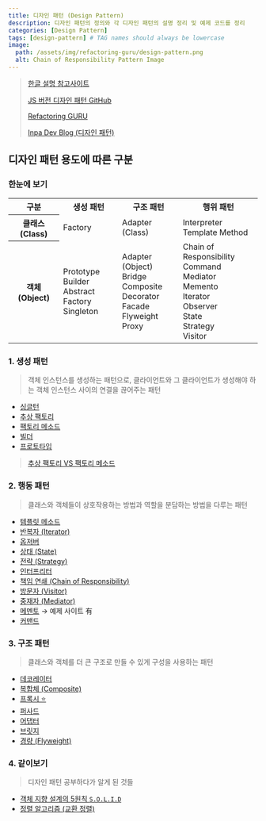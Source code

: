 ```yaml
---
title: 디자인 패턴 (Design Pattern)
description: 디자인 패턴의 정의와 각 디자인 패턴의 설명 정리 및 예제 코드를 정리
categories: [Design Pattern]
tags: [design-pattern] # TAG names should always be lowercase
image:
  path: /assets/img/refactoring-guru/design-pattern.png
  alt: Chain of Responsibility Pattern Image
---
```


> [한글 설명 참고사이트](https://m.hanbit.co.kr/channel/category/category_view.html?cms_code=CMS8616098823)
>
> [JS 버전 디자인 패턴 GitHub](https://github.com/fbeline/design-patterns-JS)
>
> [Refactoring GURU](https://refactoring.guru/ko/design-patterns)
>
> [Inpa Dev Blog (디자인 패턴)](https://inpa.tistory.com/category/%EB%94%94%EC%9E%90%EC%9D%B8%20%ED%8C%A8%ED%84%B4)

## 디자인 패턴 용도에 따른 구분

### 한눈에 보기

<table>
  <tr>
    <th scope="col" style='text-align: center;'>구분</th>
    <th scope="col" style='text-align: center;'>생성 패턴</th>
    <th scope="col" style='text-align: center;'>구조 패턴</th>
    <th scope="col" style='text-align: center;'>행위 패턴</th>
  </tr>

  <tr>
    <th scope="row" style='text-align: center;'>클래스 (Class)</th>
    <td>
      <li style="list-style: none;">Factory</li>
    </td>
    <td>
      <li style="list-style: none;">Adapter (Class)</li>
    </td>
    <td>
      <li style="list-style: none;">Interpreter</li>
      <li style="list-style: none;">Template Method</li>
    </td>
  </tr>
  
  <tr>
    <th scope="row" style='text-align: center;'>객체 (Object)</th>
    <td>
      <li style="list-style: none;">Prototype</li>
      <li style="list-style: none;">Builder</li>
      <li style="list-style: none;">Abstract Factory</li>
      <li style="list-style: none;">Singleton</li>
    </td>
    <td>
      <li style="list-style: none;">Adapter (Object)</li>
      <li style="list-style: none;">Bridge</li>
      <li style="list-style: none;">Composite</li>
      <li style="list-style: none;">Decorator</li>
      <li style="list-style: none;">Facade</li>
      <li style="list-style: none;">Flyweight</li>
      <li style="list-style: none;">Proxy</li>
    </td>
    <td>
      <li style="list-style: none;">Chain of Responsibility</li>
      <li style="list-style: none;">Command</li>
      <li style="list-style: none;">Mediator</li>
      <li style="list-style: none;">Memento</li>
      <li style="list-style: none;">Iterator</li>
      <li style="list-style: none;">Observer</li>
      <li style="list-style: none;">State</li>
      <li style="list-style: none;">Strategy</li>
      <li style="list-style: none;">Visitor</li>
    </td>
  </tr>
</table>

### 1. 생성 패턴

> 객체 인스턴스를 생성하는 패턴으로, 클라이언트와 그 클라이언트가 생성해야 하는 객체 인스턴스 사이의 연결을 끊어주는 패턴

- [싱글턴](https://hyungjinhan.github.io/posts/singleton/)
- [추상 팩토리](https://hyungjinhan.github.io/posts/abstract-factory/)
- [팩토리 메소드](https://hyungjinhan.github.io/posts/factory-method/)
- [빌더](https://hyungjinhan.github.io/posts/builder/)
- [프로토타입](https://hyungjinhan.github.io/posts/prototype/)

> [추상 팩토리 VS 팩토리 메소드](https://hyungjinhan.github.io/posts/abstract-factory-method/)

### 2. 행동 패턴

> 클래스와 객체들이 상호작용하는 방법과 역할을 분담하는 방법을 다루는 패턴

- [템플릿 메소드](https://hyungjinhan.github.io/posts/template-method/)
- [반복자 (Iterator)](https://hyungjinhan.github.io/posts/iterator/)
- [옵저버](https://hyungjinhan.github.io/posts/observer/)
- [상태 (State)](https://hyungjinhan.github.io/posts/state/)
- [전략 (Strategy)](https://hyungjinhan.github.io/posts/strategy/)
- [인터프리터](https://hyungjinhan.github.io/posts/interpreter/)
- [책임 연쇄 (Chain of Responsibility)](https://hyungjinhan.github.io/posts/chain-of-responsibility/)
- [방문자 (Visitor)](https://hyungjinhan.github.io/posts/visitor)
- [중재자 (Mediator)](https://hyungjinhan.github.io/posts/mediator)
- [메멘토](https://hyungjinhan.github.io/posts/memento) → 예제 사이트 有
- [커맨드](https://hyungjinhan.github.io/posts/command)

### 3. 구조 패턴

> 클래스와 객체를 더 큰 구조로 만들 수 있게 구성을 사용하는 패턴

- [데코레이터](https://hyungjinhan.github.io/posts/decorator/)
- [복합체 (Composite)](https://hyungjinhan.github.io/posts/cmposite/)
- [프록시 ⭐️](https://hyungjinhan.github.io/posts/proxy/)
- [퍼사드](https://hyungjinhan.github.io/posts/facade/)
- [어댑터](https://hyungjinhan.github.io/posts/adapter/)
- [브릿지](https://hyungjinhan.github.io/posts/bridge/)
- [경량 (Flyweight)](https://hyungjinhan.github.io/posts/flyweight/)

### 4. 같이보기

> 디자인 패턴 공부하다가 알게 된 것들

- [객체 지향 설계의 5원칙 `S.O.L.I.D`](https://hyungjinhan.github.io/posts/solid/)
- [정렬 알고리즘 (교환 정렬)](https://hyungjinhan.github.io/categories/exchange-sort/)
